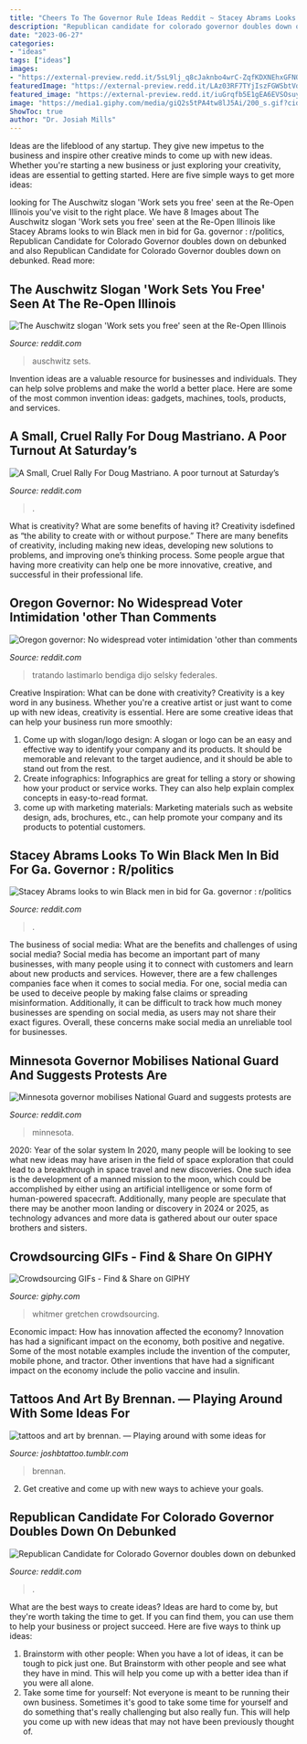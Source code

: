 ```yaml
---
title: "Cheers To The Governor Rule Ideas Reddit ~ Stacey Abrams Looks To Win Black Men In Bid For Ga. Governor : R/politics"
description: "Republican candidate for colorado governor doubles down on debunked"
date: "2023-06-27"
categories:
- "ideas"
tags: ["ideas"]
images:
- "https://external-preview.redd.it/5sL9lj_q8cJaknbo4wrC-ZqfKDXNEhxGFNQAqsX7se4.jpg?auto=webp&amp;s=0e1e2d47f24405fff9b83a81ec03a06b9d30bcd5"
featuredImage: "https://external-preview.redd.it/LAz03RF7TYjIszFGWSbtVdmuwEU7De53U0Mef0IO6xA.jpg?auto=webp&amp;s=4190d964fdb9d5608e29ec3ea909299ee4c8d2d2"
featured_image: "https://external-preview.redd.it/iuGrqfb5E1gEA6EVSOsuyPT9wzkFdvkJVODO3kSqiTQ.jpg?auto=webp&amp;s=78b29b3665244cce40d1a32606eb5279e431ad1d"
image: "https://media1.giphy.com/media/giQ2s5tPA4tw8lJ5Ai/200_s.gif?cid=790b7611ab2ce7ae4093d560f9f4b806a94b9e10bc4e2e46&amp;rid=200_s.gif"
ShowToc: true
author: "Dr. Josiah Mills"
---
```



Ideas are the lifeblood of any startup. They give new impetus to the business and inspire other creative minds to come up with new ideas. Whether you're starting a new business or just exploring your creativity, ideas are essential to getting started. Here are five simple ways to get more ideas: 

	

		
looking for The Auschwitz slogan &#039;Work sets you free&#039; seen at the Re-Open Illinois you've visit to the right place. We have 8 Images about The Auschwitz slogan &#039;Work sets you free&#039; seen at the Re-Open Illinois like Stacey Abrams looks to win Black men in bid for Ga. governor : r/politics, Republican Candidate for Colorado Governor doubles down on debunked and also Republican Candidate for Colorado Governor doubles down on debunked. Read more:
		
    
## The Auschwitz Slogan &#039;Work Sets You Free&#039; Seen At The Re-Open Illinois

<img loading=lazy src="https://external-preview.redd.it/LAz03RF7TYjIszFGWSbtVdmuwEU7De53U0Mef0IO6xA.jpg?auto=webp&amp;s=4190d964fdb9d5608e29ec3ea909299ee4c8d2d2" onerror="this.onerror=null;this.src='https://tse3.mm.bing.net/th?id=OIP.Gzo-5D2ZKUV7CiMiOMtEoQHaDt&amp;pid=15.1';" alt="The Auschwitz slogan &#039;Work sets you free&#039; seen at the Re-Open Illinois">

_Source: reddit.com_

>auschwitz sets. 

	

Invention ideas are a valuable resource for businesses and individuals. They can help solve problems and make the world a better place. Here are some of the most common invention ideas: gadgets, machines, tools, products, and services.

    
## A Small, Cruel Rally For Doug Mastriano. A Poor Turnout At Saturday’s

<img loading=lazy src="https://external-preview.redd.it/fzs_-rt-k5rFraATrP9mG8FuQVX_bDN6GLH9a3rtXkI.jpg?auto=webp&amp;s=70461dd54129a25b4624ce29c67a8eabb391cf8f" onerror="this.onerror=null;this.src='https://tse4.mm.bing.net/th?id=OIP.q4v2VOW1Ocn4z5yrXiwP-gHaD4&amp;pid=15.1';" alt="A Small, Cruel Rally For Doug Mastriano. A poor turnout at Saturday’s">

_Source: reddit.com_

>. 

	

What is creativity? What are some benefits of having it?
Creativity isdefined as “the ability to create with or without purpose.” There are many benefits of creativity, including making new ideas, developing new solutions to problems, and improving one’s thinking process. Some people argue that having more creativity can help one be more innovative, creative, and successful in their professional life.

    
## Oregon Governor: No Widespread Voter Intimidation &#039;other Than Comments

<img loading=lazy src="https://external-preview.redd.it/LnCdH5Qpt-tvQ9vcQYwcmtIgW_1R90Ru7QKOk8uTFGM.jpg?auto=webp&amp;s=0752af2315d6762c02c247094c8fe00d50162aa9" onerror="this.onerror=null;this.src='https://tse3.mm.bing.net/th?id=OIP.0YVA6zW_pOZD9hLYLPgFiwHaEK&amp;pid=15.1';" alt="Oregon governor: No widespread voter intimidation &#039;other than comments">

_Source: reddit.com_

>tratando lastimarlo bendiga dijo selsky federales. 

	

Creative Inspiration: What can be done with creativity?
Creativity is a key word in any business. Whether you're a creative artist or just want to come up with new ideas, creativity is essential. Here are some creative ideas that can help your business run more smoothly: 
1. Come up with slogan/logo design: A slogan or logo can be an easy and effective way to identify your company and its products. It should be memorable and relevant to the target audience, and it should be able to stand out from the rest. 
2. Create infographics: Infographics are great for telling a story or showing how your product or service works. They can also help explain complex concepts in easy-to-read format. 
3. come up with marketing materials: Marketing materials such as website design, ads, brochures, etc., can help promote your company and its products to potential customers.

    
## Stacey Abrams Looks To Win Black Men In Bid For Ga. Governor : R/politics

<img loading=lazy src="https://external-preview.redd.it/iuGrqfb5E1gEA6EVSOsuyPT9wzkFdvkJVODO3kSqiTQ.jpg?auto=webp&amp;s=78b29b3665244cce40d1a32606eb5279e431ad1d" onerror="this.onerror=null;this.src='https://tse4.mm.bing.net/th?id=OIP.3FBmw8vRRFWKUpZTCjwrVAHaFj&amp;pid=15.1';" alt="Stacey Abrams looks to win Black men in bid for Ga. governor : r/politics">

_Source: reddit.com_

>. 

	

The business of social media: What are the benefits and challenges of using social media?
Social media has become an important part of many businesses, with many people using it to connect with customers and learn about new products and services. However, there are a few challenges companies face when it comes to social media. For one, social media can be used to deceive people by making false claims or spreading misinformation. Additionally, it can be difficult to track how much money businesses are spending on social media, as users may not share their exact figures. Overall, these concerns make social media an unreliable tool for businesses.

    
## Minnesota Governor Mobilises National Guard And Suggests Protests Are

<img loading=lazy src="https://external-preview.redd.it/5sL9lj_q8cJaknbo4wrC-ZqfKDXNEhxGFNQAqsX7se4.jpg?auto=webp&amp;s=0e1e2d47f24405fff9b83a81ec03a06b9d30bcd5" onerror="this.onerror=null;this.src='https://tse1.mm.bing.net/th?id=OIP.iRM7c9wMziPWDpWXtHV_7QHaFF&amp;pid=15.1';" alt="Minnesota governor mobilises National Guard and suggests protests are">

_Source: reddit.com_

>minnesota. 

	

2020: Year of the solar system
In 2020, many people will be looking to see what new ideas may have arisen in the field of space exploration that could lead to a breakthrough in space travel and new discoveries. One such idea is the development of a manned mission to the moon, which could be accomplished by either using an artificial intelligence or some form of human-powered spacecraft. Additionally, many people are speculate that there may be another moon landing or discovery in 2024 or 2025, as technology advances and more data is gathered about our outer space brothers and sisters.

    
## Crowdsourcing GIFs - Find &amp; Share On GIPHY

<img loading=lazy src="https://media1.giphy.com/media/giQ2s5tPA4tw8lJ5Ai/200_s.gif?cid=790b7611ab2ce7ae4093d560f9f4b806a94b9e10bc4e2e46&amp;rid=200_s.gif" onerror="this.onerror=null;this.src='https://tse3.mm.bing.net/th?id=OIP.sCOcFRn_ttpmPJXdNmcJ0wAAAA&amp;pid=15.1';" alt="Crowdsourcing GIFs - Find &amp; Share on GIPHY">

_Source: giphy.com_

>whitmer gretchen crowdsourcing. 

	

Economic impact: How has innovation affected the economy?
Innovation has had a significant impact on the economy, both positive and negative. Some of the most notable examples include the invention of the computer, mobile phone, and tractor. Other inventions that have had a significant impact on the economy include the polio vaccine and insulin.

    
## Tattoos And Art By Brennan. — Playing Around With Some Ideas For

<img loading=lazy src="https://64.media.tumblr.com/0133fa89cecd4e721039375786d9b88e/012dea0aec05a4c7-6b/s1280x1920/b8f579b651ff8dc309beb4aecd8b14f81f0f1b35.jpg" onerror="this.onerror=null;this.src='https://tse1.mm.bing.net/th?id=OIP.rYrxar6YaNIdiFkRuBaAwQHaGJ&amp;pid=15.1';" alt="tattoos and art by brennan. — Playing around with some ideas for">

_Source: joshbtattoo.tumblr.com_

>brennan. 

	

2. Get creative and come up with new ways to achieve your goals.

    
## Republican Candidate For Colorado Governor Doubles Down On Debunked

<img loading=lazy src="https://external-preview.redd.it/nwWgQfTIQmkNREKMqqmLueH_QiMjubzv4k7N4lb7ZKE.jpg?width=640&amp;crop=smart&amp;auto=webp&amp;s=76cea1667644d3fefe33d45936fb432ef3560217" onerror="this.onerror=null;this.src='https://tse2.mm.bing.net/th?id=OIP._2JIOOGKxTkEBOcF91yipwHaEK&amp;pid=15.1';" alt="Republican Candidate for Colorado Governor doubles down on debunked">

_Source: reddit.com_

>. 

	

What are the best ways to create ideas?
Ideas are hard to come by, but they're worth taking the time to get. If you can find them, you can use them to help your business or project succeed. Here are five ways to think up ideas: 
1. Brainstorm with other people: When you have a lot of ideas, it can be tough to pick just one. But Brainstorm with other people and see what they have in mind. This will help you come up with a better idea than if you were all alone. 
2. Take some time for yourself: Not everyone is meant to be running their own business. Sometimes it's good to take some time for yourself and do something that's really challenging but also really fun. This will help you come up with new ideas that may not have been previously thought of. 

